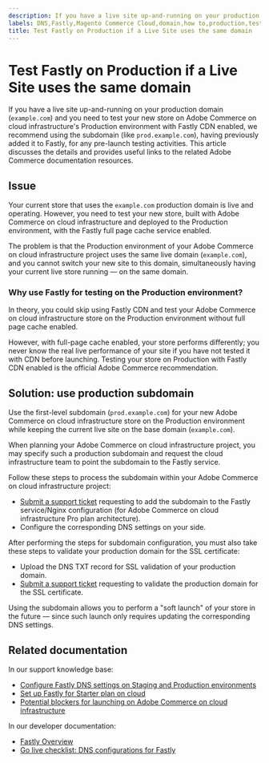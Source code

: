 ```yaml
---
description: If you have a live site up-and-running on your production domain (`example.com`) and you need to test your new store on Adobe Commerce on cloud infrastructure's Production environment with Fastly CDN enabled, we recommend using the subdomain (like `prod.example.com`), having previously added it to Fastly, for any pre-launch testing activities. This article discusses the details and provides useful links to the related Adobe Commerce documentation resources.
labels: DNS,Fastly,Magento Commerce Cloud,domain,how to,production,test,Adobe Commerce,cloud infrastructure,Pro,Starter
title: Test Fastly on Production if a Live Site uses the same domain
---
```


# Test Fastly on Production if a Live Site uses the same domain

If you have a live site up-and-running on your production domain (`example.com`) and you need to test your new store on Adobe Commerce on cloud infrastructure's Production environment with Fastly CDN enabled, we recommend using the subdomain (like `prod.example.com`), having previously added it to Fastly, for any pre-launch testing activities. This article discusses the details and provides useful links to the related Adobe Commerce documentation resources.

## Issue

Your current store that uses the `example.com` production domain is live and operating. However, you need to test your new store, built with Adobe Commerce on cloud infrastructure and deployed to the Production environment, with the Fastly full page cache service enabled.

The problem is that the Production environment of your Adobe Commerce on cloud infrastructure project uses the same live domain (`example.com`), and you cannot switch your new site to this domain, simultaneously having your current live store running — on the same domain.

### Why use Fastly for testing on the Production environment?

In theory, you could skip using Fastly CDN and test your Adobe Commerce on cloud infrastructure store on the Production environment without full page cache enabled.

However, with full-page cache enabled, your store performs differently; you never know the real live performance of your site if you have not tested it with CDN before launching. Testing your store on Production with Fastly CDN enabled is the official Adobe Commerce recommendation.

## Solution: use production subdomain

Use the first-level subdomain (`prod.example.com`) for your new Adobe Commerce on cloud infrastructure store on the Production environment while keeping the current live site on the base domain (`example.com`).

When planning your Adobe Commerce on cloud infrastructure project, you may specify such a production subdomain and request the cloud infrastructure team to point the subdomain to the Fastly service.

Follow these steps to process the subdomain within your Adobe Commerce on cloud infrastructure project:

* [Submit a support ticket](https://support.magento.com/hc/en-us/articles/360019088251) requesting to add the subdomain to the Fastly service/Nginx configuration (for Adobe Commerce on cloud infrastructure Pro plan architecture).
* Configure the corresponding DNS settings on your side.

After performing the steps for subdomain configuration, you must also take these steps to validate your production domain for the SSL certificate:

* Upload the DNS TXT record for SSL validation of your production domain.
* [Submit a support ticket](https://support.magento.com/hc/en-us/articles/360019088251) requesting to validate the production domain for the SSL certificate.

Using the subdomain allows you to perform a "soft launch" of your store in the future — since such launch only requires updating the corresponding DNS settings.

## Related documentation

In our support knowledge base:

* [Configure Fastly DNS settings on Staging and Production environments](https://support.magento.com/hc/en-us/articles/115004685913)
* [Set up Fastly for Starter plan on cloud](https://support.magento.com/hc/en-us/articles/360002491773)
* [Potential blockers for launching on Adobe Commerce on cloud infrastructure](https://support.magento.com/hc/en-us/articles/115002517274)

In our developer documentation:

* [Fastly Overview](https://devdocs.magento.com/cloud/cdn/cloud-fastly.html)
* [Go live checklist: DNS configurations for Fastly](http://devdocs.magento.com/guides/v2.2/cloud/live/go-live-checklist.html#dns)